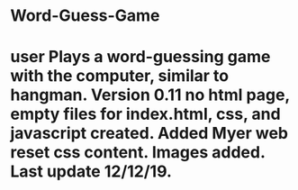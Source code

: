 # Word-Guess-Game
user Plays a word-guessing game with the computer, similar to hangman.
Version 0.11  no html page, empty files for index.html, css, and javascript created.
Added Myer web reset css content.
Images added. Last update 12/12/19.
=======


